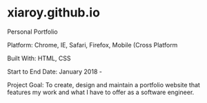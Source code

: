 # xiaroy.github.io
Personal Portfolio

Platform: Chrome, IE, Safari, Firefox, Mobile (Cross Platform

Built With: HTML, CSS

Start to End Date: January 2018 -

Project Goal: To create, design and maintain a portfolio website that features my work and what I have to offer as a software engineer.
